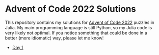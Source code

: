 # Advent of Code 2022 Solutions

This repository contains my solutions for [Advent of Code 2022](https://adventofcode.com/2022/) puzzles in Julia. My main programming language is still Python, so my Julia code is very likely not optimal. If you notice something that could be done in a better (more idiomatic) way, please let me know!

- [Day 1]()
